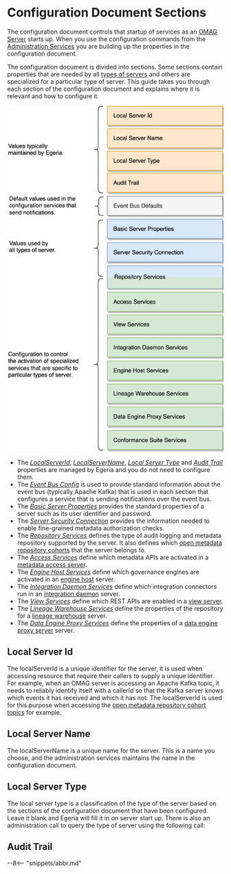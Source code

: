 <!-- SPDX-License-Identifier: CC-BY-4.0 -->
<!-- Copyright Contributors to the Egeria project. -->

# Configuration Document Sections

The configuration document controls that startup of services as an [OMAG Server](/concepts/omag-server) starts up.  When you use the configuration commands from the [Administration Services](/services/admin-services/overview) you are building up the properties in the configuration document.

The configuration document is divided into sections.  Some sections contain properties that are needed by all [types of servers](/concepts/omag-server/#types-of-omag-server) and others are specialized for a particular type of server.  This guide takes you through each section of the configuration document and explains where it is relevant and how to configure it.

![Configuration Document Structure](configuration-document-structure.svg)

* The [*LocalServerId*](#local-server-id), [*LocalServerName*](#local-server-name), [*Local Server Type*](#local-server-type) and [*Audit Trail*](#audit-trail) properties are managed by Egeria and you do not need to configure them.
* The [*Event Bus Config*](event-bus-config-section.md) is used to provide standard information about the event bus (typically Apache Kafka) that is used in each section that configures a service that is sending notifications over the event bus.
* The [*Basic Server Properties*](basic-server-properties-section.md) provides the standard properties of a server such as its user identifier and password.
* The [*Server Security Connection*](server-security-connection-section.md) provides the information needed to enable fine-grained metadata authorization checks.
* The [*Repository Services*](repository-services-section.md) defines the type of audit logging and metadata repository supported by the server.  It also defines which [open metadata repository cohorts](/concepts/cohort-member) that the server belongs to.
* The [*Access Services*](access-services-section.md) define which metadata APIs are activated in a [metadata access server](/concepts/metadata-access-service).
* The [*Engine Host Services*](engine-host-services-section.md) define which governance engines are activated in an [engine host](/concepts/engine-host) server.
* The [*Integration Daemon Services*](integration-daemon-services-section.md) define which integration connectors run in an [integration daemon](/concepts/integration-daemon) server.
* The [*View Services*](view-services-section.md) define which REST APIs are enabled in a [view server](/concepts/view-server).
* The [*Lineage Warehouse Services*](lineage-warehouse-services-section.md) define the properties of the repository for a [lineage warehouse](/concepts/lineage-warehouse) server.
* The [*Data Engine Proxy Services*](data-engine-proxy-services-section.md) define the properties of a [data engine proxy server](/concepts/data-engine-proxy) server.


## Local Server Id

The localServerId is a unique identifier for the server, it is used when accessing resource that require their callers to supply a unique identifier.  For example, when an OMAG server is accessing an Apache Kafka topic, it needs to reliably identify itself with a callerId so that the Kafka server knows which events it has received and which it has not.  The localServerId is used for this purpose when accessing the [open metadata repository cohort topics](/concepts/cohort-events) for example.

## Local Server Name

The localServerName is a unique name for the server.  This is a name you choose, and the administration services maintains the name in the configuration document.

## Local Server Type

The local server type is a classification of the type of the server based on the sections of the configuration document that have been configured.  Leave it blank and Egeria will fill it in on server start up.  There is also an administration call to query the type of server using the following call:



## Audit Trail

--8<-- "snippets/abbr.md"
